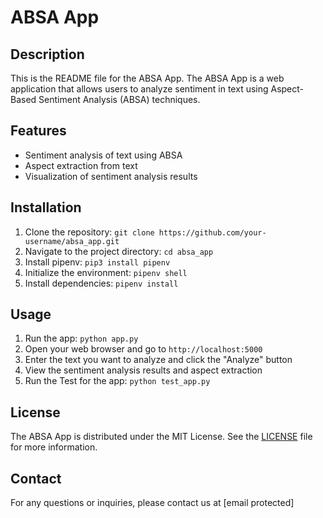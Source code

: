 # ABSA App

## Description

This is the README file for the ABSA App. The ABSA App is a web application that allows users to analyze sentiment in text using Aspect-Based Sentiment Analysis (ABSA) techniques.

## Features

- Sentiment analysis of text using ABSA
- Aspect extraction from text
- Visualization of sentiment analysis results

## Installation

1. Clone the repository: `git clone https://github.com/your-username/absa_app.git`
2. Navigate to the project directory: `cd absa_app`
3. Install pipenv: `pip3 install pipenv`
4. Initialize the environment: `pipenv shell`
5. Install dependencies: `pipenv install`

## Usage

1. Run the app: `python app.py`
2. Open your web browser and go to `http://localhost:5000`
3. Enter the text you want to analyze and click the "Analyze" button
4. View the sentiment analysis results and aspect extraction
5. Run the Test for the app: `python test_app.py`

## License

The ABSA App is distributed under the MIT License. See the [LICENSE](LICENSE) file for more information.

## Contact

For any questions or inquiries, please contact us at [email protected]

